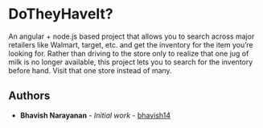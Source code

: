 # DoTheyHaveIt?

An angular + node.js based project that allows you to search across major retailers like Walmart, target, etc. 
and get the inventory for the item you’re looking for. Rather than driving to the store only to realize that one jug 
of milk is no longer available, this project lets you to search for the inventory before hand. Visit that one store 
instead of many. 

## Authors

* **Bhavish Narayanan** - *Initial work* - [bhavish14](https://github.com/bhavish14)
